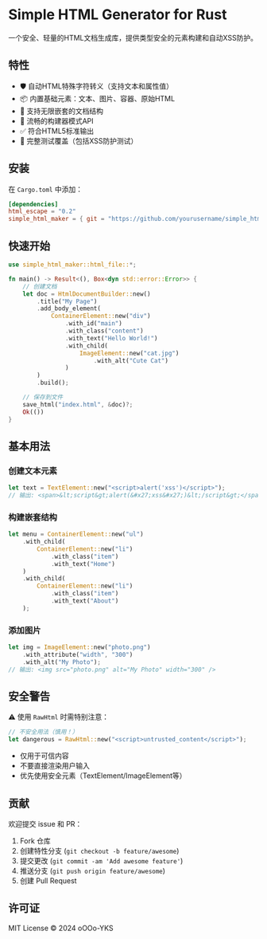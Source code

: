 # Simple HTML Generator for Rust

一个安全、轻量的HTML文档生成库，提供类型安全的元素构建和自动XSS防护。

## 特性

- 🛡️ 自动HTML特殊字符转义（支持文本和属性值）
- 📦 内置基础元素：文本、图片、容器、原始HTML
- 🌳 支持无限嵌套的文档结构
- 📝 流畅的构建器模式API
- ✅ 符合HTML5标准输出
- 🧪 完整测试覆盖（包括XSS防护测试）

## 安装

在 `Cargo.toml` 中添加：

```toml
[dependencies]
html_escape = "0.2"
simple_html_maker = { git = "https://github.com/yourusername/simple_html_maker" }
```

## 快速开始

```rust
use simple_html_maker::html_file::*;

fn main() -> Result<(), Box<dyn std::error::Error>> {
    // 创建文档
    let doc = HtmlDocumentBuilder::new()
        .title("My Page")
        .add_body_element(
            ContainerElement::new("div")
                .with_id("main")
                .with_class("content")
                .with_text("Hello World!")
                .with_child(
                    ImageElement::new("cat.jpg")
                        .with_alt("Cute Cat")
                )
        )
        .build();

    // 保存到文件
    save_html("index.html", &doc)?;
    Ok(())
}
```

## 基本用法

### 创建文本元素
```rust
let text = TextElement::new("<script>alert('xss')</script>");
// 输出: <span>&lt;script&gt;alert(&#x27;xss&#x27;)&lt;/script&gt;</span>
```

### 构建嵌套结构
```rust
let menu = ContainerElement::new("ul")
    .with_child(
        ContainerElement::new("li")
            .with_class("item")
            .with_text("Home")
    )
    .with_child(
        ContainerElement::new("li")
            .with_class("item")
            .with_text("About")
    );
```

### 添加图片
```rust
let img = ImageElement::new("photo.png")
    .with_attribute("width", "300")
    .with_alt("My Photo");
// 输出: <img src="photo.png" alt="My Photo" width="300" />
```

## 安全警告

⚠️ 使用 `RawHtml` 时需特别注意：
```rust
// 不安全用法（慎用！）
let dangerous = RawHtml::new("<script>untrusted_content</script>");
```
- 仅用于可信内容
- 不要直接渲染用户输入
- 优先使用安全元素（TextElement/ImageElement等）

## 贡献

欢迎提交 issue 和 PR：
1. Fork 仓库
2. 创建特性分支 (`git checkout -b feature/awesome`)
3. 提交更改 (`git commit -am 'Add awesome feature'`)
4. 推送分支 (`git push origin feature/awesome`)
5. 创建 Pull Request

## 许可证

MIT License © 2024 oOOo-YKS
